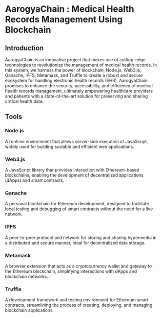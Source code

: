 # AarogyaChain : Medical Health Records Management Using Blockchain


## Introduction
AarogyaChain is an innovative project that makes use of cutting-edge technologies to revolutionize the management of medical health records. In this system, we harness the power of blockchain, Node.js, Web3.js, Ganache, IPFS, Metamask, and Truffle to create a robust and secure ecosystem for handling electronic health records (EHR).
AarogyaChain promises to enhance the security, accessibility, and efficiency of medical health records management, ultimately empowering healthcare providers and patients with a state-of-the-art solution for preserving and sharing critical health data.


## Tools

### Node.js
A runtime environment that allows server-side execution of JavaScript, widely used for building scalable and efficient web applications.

### Web3.js
A JavaScript library that provides interaction with Ethereum-based blockchains, enabling the development of decentralized applications (dApps) and smart contracts.

### Ganache
A personal blockchain for Ethereum development, designed to facilitate local testing and debugging of smart contracts without the need for a live network.

### IPFS
A peer-to-peer protocol and network for storing and sharing hypermedia in a distributed and secure manner, ideal for decentralized data storage.

### Metamask
A browser extension that acts as a cryptocurrency wallet and gateway to the Ethereum blockchain, simplifying interactions with dApps and blockchain networks.

### Truffle
A development framework and testing environment for Ethereum smart contracts, streamlining the process of creating, deploying, and managing blockchain applications.